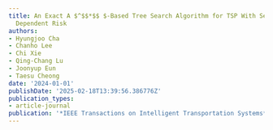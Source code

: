 ```yaml
---
title: An Exact A $^$$*$$ $-Based Tree Search Algorithm for TSP With Sequence-and-Load
  Dependent Risk
authors:
- Hyungjoo Cha
- Chanho Lee
- Chi Xie
- Qing-Chang Lu
- Joonyup Eun
- Taesu Cheong
date: '2024-01-01'
publishDate: '2025-02-18T13:39:56.386776Z'
publication_types:
- article-journal
publication: '*IEEE Transactions on Intelligent Transportation Systems*'
---
```

